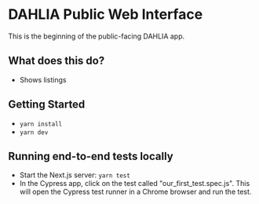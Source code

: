 # DAHLIA Public Web Interface

This is the beginning of the public-facing DAHLIA app.

## What does this do?

- Shows listings

## Getting Started

* `yarn install`
* `yarn dev`

## Running end-to-end tests locally
* Start the Next.js server: `yarn test`
* In the Cypress app, click on the test called "our_first_test.spec.js". This will open the Cypress test runner in a Chrome browser and run the test.
